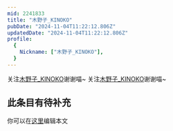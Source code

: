 ```yaml
---
mid: 2241833
title: "木野子_KINOKO"
pubDate: "2024-11-04T11:22:12.806Z"
updatedDate: "2024-11-04T11:22:12.806Z"
profile:
  {
    Nickname: ["木野子_KINOKO"],
  }
---
```


关注[木野子_KINOKO](https://space.bilibili.com/2241833)谢谢喵~ 关注[木野子_KINOKO](https://space.bilibili.com/2241833)谢谢喵~

## 此条目有待补充
你可以在[这里](https://github.com/Yuhanawa/VTuber.ICU-Content/edit/master/v/木野子_KINOKO/index.md)编辑本文
